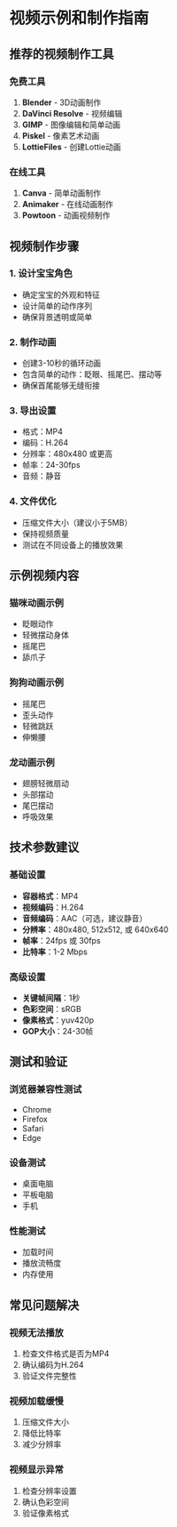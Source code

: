 # 视频示例和制作指南

## 推荐的视频制作工具

### 免费工具
1. **Blender** - 3D动画制作
2. **DaVinci Resolve** - 视频编辑
3. **GIMP** - 图像编辑和简单动画
4. **Piskel** - 像素艺术动画
5. **LottieFiles** - 创建Lottie动画

### 在线工具
1. **Canva** - 简单动画制作
2. **Animaker** - 在线动画制作
3. **Powtoon** - 动画视频制作

## 视频制作步骤

### 1. 设计宝宝角色
- 确定宝宝的外观和特征
- 设计简单的动作序列
- 确保背景透明或简单

### 2. 制作动画
- 创建3-10秒的循环动画
- 包含简单的动作：眨眼、摇尾巴、摆动等
- 确保首尾能够无缝衔接

### 3. 导出设置
- 格式：MP4
- 编码：H.264
- 分辨率：480x480 或更高
- 帧率：24-30fps
- 音频：静音

### 4. 文件优化
- 压缩文件大小（建议小于5MB）
- 保持视频质量
- 测试在不同设备上的播放效果

## 示例视频内容

### 猫咪动画示例
- 眨眼动作
- 轻微摆动身体
- 摇尾巴
- 舔爪子

### 狗狗动画示例
- 摇尾巴
- 歪头动作
- 轻微跳跃
- 伸懒腰

### 龙动画示例
- 翅膀轻微扇动
- 头部摆动
- 尾巴摆动
- 呼吸效果

## 技术参数建议

### 基础设置
- **容器格式**：MP4
- **视频编码**：H.264
- **音频编码**：AAC（可选，建议静音）
- **分辨率**：480x480, 512x512, 或 640x640
- **帧率**：24fps 或 30fps
- **比特率**：1-2 Mbps

### 高级设置
- **关键帧间隔**：1秒
- **色彩空间**：sRGB
- **像素格式**：yuv420p
- **GOP大小**：24-30帧

## 测试和验证

### 浏览器兼容性测试
- Chrome
- Firefox
- Safari
- Edge

### 设备测试
- 桌面电脑
- 平板电脑
- 手机

### 性能测试
- 加载时间
- 播放流畅度
- 内存使用

## 常见问题解决

### 视频无法播放
1. 检查文件格式是否为MP4
2. 确认编码为H.264
3. 验证文件完整性

### 视频加载缓慢
1. 压缩文件大小
2. 降低比特率
3. 减少分辨率

### 视频显示异常
1. 检查分辨率设置
2. 确认色彩空间
3. 验证像素格式 
